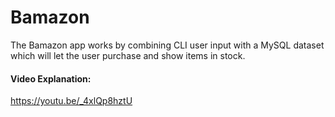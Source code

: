 # Bamazon

The Bamazon app works by combining CLI user input with a MySQL dataset which will let the user purchase and show items in stock.

#### Video Explanation:
https://youtu.be/_4xlQp8hztU
